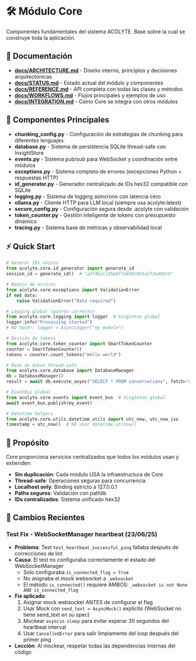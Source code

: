 # 🛠️ Módulo Core

Componentes fundamentales del sistema ACOLYTE. Base sobre la cual se construye toda la aplicación.

## 📑 Documentación

- **[docs/ARCHITECTURE.md](./docs/ARCHITECTURE.md)** - Diseño interno, principios y decisiones arquitectónicas
- **[docs/STATUS.md](./docs/STATUS.md)** - Estado actual del módulo y componentes
- **[docs/REFERENCE.md](./docs/REFERENCE.md)** - API completa con todas las clases y métodos
- **[docs/WORKFLOWS.md](./docs/WORKFLOWS.md)** - Flujos principales y ejemplos de uso
- **[docs/INTEGRATION.md](./docs/INTEGRATION.md)** - Cómo Core se integra con otros módulos

## 🔧 Componentes Principales

- **chunking_config.py** - Configuración de estrategias de chunking para diferentes lenguajes
- **database.py** - Sistema de persistencia SQLite thread-safe con InsightStore
- **events.py** - Sistema pub/sub para WebSocket y coordinación entre módulos
- **exceptions.py** - Sistema completo de errores (excepciones Python + respuestas HTTP)
- **id_generator.py** - Generador centralizado de IDs hex32 compatible con SQLite
- **logging.py** - Sistema de logging asíncrono con latencia cero
- **ollama.py** - Cliente HTTP para LLM local (siempre usa acolyte:latest)
- **secure_config.py** - Configuración segura desde .acolyte con validación
- **token_counter.py** - Gestión inteligente de tokens con presupuesto dinámico
- **tracing.py** - Sistema base de métricas y observabilidad local

## ⚡ Quick Start

```python
# Generar IDs únicos
from acolyte.core.id_generator import generate_id
session_id = generate_id()  # "a3f4b2c1d5e6f7a8b9c0d1e2f3a4b5c6"

# Manejo de errores
from acolyte.core.exceptions import ValidationError
if not data:
    raise ValidationError("Data required")

# Logging global (patrón correcto)
from acolyte.core.logging import logger  # Singleton global
logger.info("Processing started")
# NO hacer: logger = AsyncLogger("my_module")

# Gestión de tokens
from acolyte.core.token_counter import SmartTokenCounter
counter = SmartTokenCounter()
tokens = counter.count_tokens("Hello world")

# Base de datos thread-safe
from acolyte.core.database import DatabaseManager
db = DatabaseManager()
result = await db.execute_async("SELECT * FROM conversations", fetch="all")

# EventBus global
from acolyte.core.events import event_bus  # Singleton global
await event_bus.publish(my_event)

# Datetime helpers
from acolyte.core.utils.datetime_utils import utc_now, utc_now_iso
timestamp = utc_now()  # NO usar datetime.utcnow()
```

## 🎯 Propósito

Core proporciona servicios centralizados que todos los módulos usan y extienden:

- **Sin duplicación**: Cada módulo USA la infraestructura de Core
- **Thread-safe**: Operaciones seguras para concurrencia
- **Localhost only**: Binding estricto a 127.0.0.1
- **Paths seguros**: Validación con pathlib
- **IDs centralizados**: Sistema unificado hex32

## 🔨 Cambios Recientes

### Test Fix - WebSocketManager heartbeat (23/06/25)

- **Problema**: Test `test_heartbeat_successful_ping` fallaba después de correcciones de lint
- **Causa**: El test no configuraba correctamente el estado del WebSocketManager
  - Solo configuraba `is_connected_flag = True`
  - No asignaba el mock websocket a `_websocket`
  - El método `is_connected()` requiere AMBOS: `_websocket is not None AND is_connected_flag`
- **Fix aplicado**:
  1. Asignar mock websocket ANTES de configurar el flag
  2. Usar Mock con `send_text = AsyncMock()` explícito (WebSocket no tiene send_text en su spec)
  3. Mockear `asyncio.sleep` para evitar esperar 30 segundos del heartbeat interval
  4. Usar `CancelledError` para salir limpiamente del loop después del primer ping
- **Lección**: Al mockear, respetar todas las dependencias internas del código
